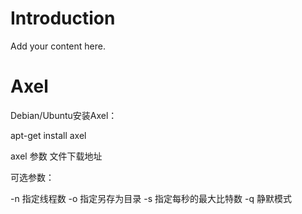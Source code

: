 # Introduction #

Add your content here.


# Axel #

Debian/Ubuntu安装Axel：

apt-get install axel

axel 参数 文件下载地址

可选参数：

-n   指定线程数
-o   指定另存为目录
-s   指定每秒的最大比特数
-q   静默模式